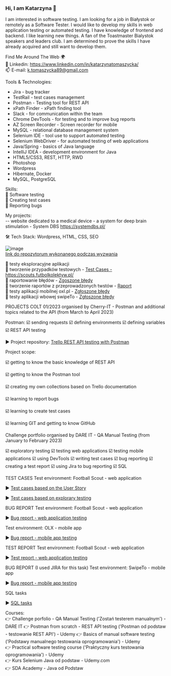 ### Hi, I am Katarzyna 👋

<!--
**katarzyna177/katarzyna177** is a ✨ _special_ ✨ repository because its `README.md` (this file) appears on your GitHub profile.

Here are some ideas to get you started:

- 🔭 I’m currently working on ...
- 🌱 I’m currently learning ...
- 👯 I’m looking to collaborate on ...
- 🤔 I’m looking for help with ...
- 💬 Ask me about ...
- 📫 How to reach me: ...
- 😄 Pronouns: ...
- ⚡ Fun fact: ...

Find Me Around The Web 🌍
🗣 Blog
🔴 YouTube
📸 Instagram
🙋‍♂️ Grupa Facebook
🐦 Twitter
🔗 Linkedin
📫 E-mail
-->

I am interested in software testing. I am looking for a job in Białystok or remotely as a Software Tester. I would like to develop my skills in web application testing or automated testing. I have knowledge of frontend and backend. I like learning new things. A fan of the Toastmaster Bialystok speakers and leaders club. I am determined to prove the skills I have already acquired and still want to develop them.

<!--🛠  Tech Stack </br>
Selenium, HTML5/CSS3, REST, POSTMAN, HTTP, RWD, Spring, Java, IntelliJ IDEA, GitHub-->

Find Me Around The Web 🌍</br>
🔗 Linkedin: https://www.linkedin.com/in/katarzynatomaszycka/</br>
📫 E-mail: k.tomaszycka89@gmail.com


Tools & Technologies: </br>
- Jira - bug tracker </br>
- TestRail - test cases management </br>
- Postman - Testing tool for REST API </br>
- xPath Finder - xPath finding tool </br>
- Slack - for communication within the team </br>
- Chrome DevTools - for testing and to improve bug reports </br>
- AZ Screen Recorder - Screen recorder for mobile </br>
- MySQL - relational database management system </br>
- Selenium IDE - tool use to support automated testing </br>
- Selenium WebDriver - for automated testing of web applications </br>
- Java/Spring - basics of Java language </br>
- IntelliJ IDEA - development environment for Java </br>
- HTML5/CSS3, REST, HTTP, RWD </br>
- Photoshop </br>
- Wordpress </br>
- Hibernate, Docker </br>
- MySQL, PostgreSQL </br>

Skills: </br>
🔶 Software testing </br>
🔶 Creating test cases </br>
🔶 Reporting bugs </br>


My projects: </br>
-- website dedicated to a medical device - a system for deep brain stimulation - System DBS https://systemdbs.pl/

🛠  Tech Stack: Wordpress, HTML, CSS, SEO

![image](https://user-images.githubusercontent.com/16058577/219970355-843e0626-2f70-486d-a279-2092bc1496a8.png)</br>
<a href="https://github.com/katarzyna177/challenge_portfolio_katarzyna177/edit/main/README.md">link do repozytorum wykonanego podczas wyzwania</a>

📌 testy eksploracyjne aplikacji </br>
📌 tworzenie przypadków testowych - <a href="https://docs.google.com/spreadsheets/d/1aYbBA9aUVUqpsqWgViodgkJB8IYuZAew/edit?usp=sharing&ouid=116724792418874987884&rtpof=true&sd=true">Test Cases - https://scouts.futbolkolektyw.pl/</a> </br>
📌 raportowanie błędów - <a href="https://docs.google.com/spreadsheets/d/1tQ5_ja33R_019TF53SKv1K5qn3J4vVnU/edit?usp=sharing&ouid=116724792418874987884&rtpof=true&sd=true">Zgoszone błędy</a> </br>
📌 tworzenie raportów z przeprowadzonych twstów - <a href="https://docs.google.com/document/d/1BGvZvFiKL5clDGQ_xBar13YeY1a-6hyu/edit?usp=sharing&ouid=116724792418874987884&rtpof=true&sd=true">Raport</a> </br>
📌 testy aplikacji mobilnej oxl.pl - <a href="https://docs.google.com/spreadsheets/d/1Kc2zjgaFuBei-7I7sGs7RIDrndK0UHVsjzh-cHuMooE/edit?usp=sharing">Zgłoszone błędy</a> </br>
📌 testy aplikacji wbowej swipeTo - <a href="https://docs.google.com/spreadsheets/d/1uzdr9za6OqU4Hj30lBi017jEtYjBXA0uLjjaV-zMCdw/edit?usp=sharing">Zgłoszone błędy</a> </br>

PROJECTS
COLT 01/2023 organised by Cherry-IT - Postman and additional topics related to the API
(from March to April 2023)

Postman: ☑️ sending requests ☑️ defining environments ☑️ defining variables ☑️ REST API testing

▶️ Project repository: <a href="https://github.com/katarzyna177/Postman-Trello-Testy-API">Trello REST API testing with Postman</a>

Project scope:

☑️ getting to know the basic knowledge of REST API

☑️ getting to know the Postman tool

☑️ creating my own collections based on Trello documentation

☑️ learning to report bugs

☑️ learning to create test cases

☑️ learning GIT and getting to know GitHub


Challenge portfolio organised by DARE IT - QA Manual Testing
(from January to February 2023)

☑️ exploratory testing ☑️ testing web applications ☑️ testing mobile applications ☑️ using DevTools ☑️ writing test cases ☑️ bug reporting ☑️ creating a test report ☑️ using Jira to bug reporting ☑️ SQL

TEST CASES
Test environment: Football Scout - web application

▶️ <a href="https://docs.google.com/spreadsheets/d/1bwzbHONk7XtrYPgmoBFkM4A9DsDVj7HX/edit?rtpof=true">Test cases based on the User Story</a>

▶️ <a href="https://docs.google.com/spreadsheets/d/1aYbBA9aUVUqpsqWgViodgkJB8IYuZAew/edit?usp=sharing&ouid=116724792418874987884&rtpof=true&sd=true">Test cases based on explorary testing</a>

BUG REPORT
Test environment: Football Scout - web application

▶️ <a href="https://docs.google.com/spreadsheets/d/1tQ5_ja33R_019TF53SKv1K5qn3J4vVnU/edit?usp=sharing&ouid=116724792418874987884&rtpof=true&sd=true">Bug report - web application testing</a>

Test environment: OLX - mobile app

▶️ <a href="https://docs.google.com/spreadsheets/d/1Kc2zjgaFuBei-7I7sGs7RIDrndK0UHVsjzh-cHuMooE/edit?usp=sharing">Bug report - mobile app testing</a>

TEST REPORT
Test environment: Football Scout - web application

▶️ <a href="https://docs.google.com/document/d/1BGvZvFiKL5clDGQ_xBar13YeY1a-6hyu/edit?usp=sharing&ouid=116724792418874987884&rtpof=true&sd=true">Test report - web application testing
</a>

BUG REPORT (I used JIRA for this task)
Test environment: SwipeTo - mobile app

▶️ <a href="https://docs.google.com/spreadsheets/d/1uzdr9za6OqU4Hj30lBi017jEtYjBXA0uLjjaV-zMCdw/edit?usp=sharing">Bug report - mobile app testing</a>

SQL tasks

▶️ <a href="https://github.com/katarzyna177/challenge_portfolio_katarzyna177/blob/main/README.md#user-content-task-5">SQL tasks</a>



Courses:</br>
👉 Challenge porfolio - QA Manual Testing ('Zostań testerem manualnym') - DARE IT
👉 Postman from scratch - REST API testing ('Postman od podstaw - testowanie REST API') - Udemy
👉 Basics of manual software testing ('Podstawy manualnego testowania oprogramowania') - Udemy </br>
👉 Practical software testing course ('Praktyczny kurs testowania oprogramowania') - Udemy </br>
👉 Kurs Selenium Java od podstaw - Udemy.com </br>
👉 SDA Academy - Java od Podstaw </br>






